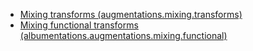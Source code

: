 - [Mixing transforms (augmentations.mixing.transforms)](transforms.md)
- [Mixing functional transforms (albumentations.augmentations.mixing.functional)](functional.md)
